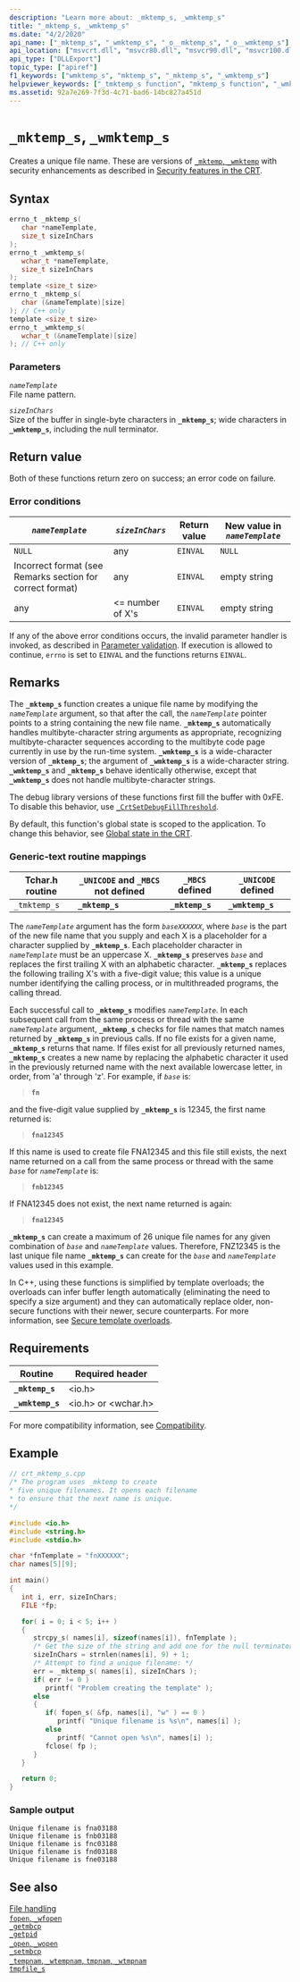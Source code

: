```yaml
---
description: "Learn more about: _mktemp_s, _wmktemp_s"
title: "_mktemp_s, _wmktemp_s"
ms.date: "4/2/2020"
api_name: ["_mktemp_s", "_wmktemp_s", "_o__mktemp_s", "_o__wmktemp_s"]
api_location: ["msvcrt.dll", "msvcr80.dll", "msvcr90.dll", "msvcr100.dll", "msvcr100_clr0400.dll", "msvcr110.dll", "msvcr110_clr0400.dll", "msvcr120.dll", "msvcr120_clr0400.dll", "ucrtbase.dll", "api-ms-win-crt-stdio-l1-1-0.dll", "api-ms-win-crt-private-l1-1-0.dll"]
api_type: ["DLLExport"]
topic_type: ["apiref"]
f1_keywords: ["wmktemp_s", "mktemp_s", "_mktemp_s", "_wmktemp_s"]
helpviewer_keywords: ["_tmktemp_s function", "mktemp_s function", "_wmktemp_s function", "_mktemp_s function", "files [C++], temporary", "tmktemp_s function", "wmktemp_s function", "temporary files [C++]"]
ms.assetid: 92a7e269-7f3d-4c71-bad6-14bc827a451d
---
```

# `_mktemp_s`, `_wmktemp_s`

Creates a unique file name. These are versions of [`_mktemp`, `_wmktemp`](mktemp-wmktemp.md) with security enhancements as described in [Security features in the CRT](../security-features-in-the-crt.md).

## Syntax

```C
errno_t _mktemp_s(
   char *nameTemplate,
   size_t sizeInChars
);
errno_t _wmktemp_s(
   wchar_t *nameTemplate,
   size_t sizeInChars
);
template <size_t size>
errno_t _mktemp_s(
   char (&nameTemplate)[size]
); // C++ only
template <size_t size>
errno_t _wmktemp_s(
   wchar_t (&nameTemplate)[size]
); // C++ only
```

### Parameters

*`nameTemplate`*\
File name pattern.

*`sizeInChars`*\
Size of the buffer in single-byte characters in **`_mktemp_s`**; wide characters in **`_wmktemp_s`**, including the null terminator.

## Return value

Both of these functions return zero on success; an error code on failure.

### Error conditions

|*`nameTemplate`*|*`sizeInChars`*|Return value|New value in *`nameTemplate`*|
|----------------|-------------------|----------------------|-------------------------------|
|`NULL`|any|`EINVAL`|`NULL`|
|Incorrect format (see Remarks section for correct format)|any|`EINVAL`|empty string|
|any|<= number of X's|`EINVAL`|empty string|

If any of the above error conditions occurs, the invalid parameter handler is invoked, as described in [Parameter validation](../parameter-validation.md). If execution is allowed to continue, `errno` is set to `EINVAL` and the functions returns `EINVAL`.

## Remarks

The **`_mktemp_s`** function creates a unique file name by modifying the *`nameTemplate`* argument, so that after the call, the *`nameTemplate`* pointer points to a string containing the new file name. **`_mktemp_s`** automatically handles multibyte-character string arguments as appropriate, recognizing multibyte-character sequences according to the multibyte code page currently in use by the run-time system. **`_wmktemp_s`** is a wide-character version of **`_mktemp_s`**; the argument of **`_wmktemp_s`** is a wide-character string. **`_wmktemp_s`** and **`_mktemp_s`** behave identically otherwise, except that **`_wmktemp_s`** does not handle multibyte-character strings.

The debug library versions of these functions first fill the buffer with 0xFE. To disable this behavior, use [`_CrtSetDebugFillThreshold`](crtsetdebugfillthreshold.md).

By default, this function's global state is scoped to the application. To change this behavior, see [Global state in the CRT](../global-state.md).

### Generic-text routine mappings

|Tchar.h routine|`_UNICODE` and `_MBCS` not defined|`_MBCS` defined|`_UNICODE` defined|
|---------------------|--------------------------------------|--------------------|-----------------------|
|`_tmktemp_s`|**`_mktemp_s`**|**`_mktemp_s`**|**`_wmktemp_s`**|

The *`nameTemplate`* argument has the form *`baseXXXXXX`*, where *`base`* is the part of the new file name that you supply and each X is a placeholder for a character supplied by **`_mktemp_s`**. Each placeholder character in *`nameTemplate`* must be an uppercase X. **`_mktemp_s`** preserves *`base`* and replaces the first trailing X with an alphabetic character. **`_mktemp_s`** replaces the following trailing X's with a five-digit value; this value is a unique number identifying the calling process, or in multithreaded programs, the calling thread.

Each successful call to **`_mktemp_s`** modifies *`nameTemplate`*. In each subsequent call from the same process or thread with the same *`nameTemplate`* argument, **`_mktemp_s`** checks for file names that match names returned by **`_mktemp_s`** in previous calls. If no file exists for a given name, **`_mktemp_s`** returns that name. If files exist for all previously returned names, **`_mktemp_s`** creates a new name by replacing the alphabetic character it used in the previously returned name with the next available lowercase letter, in order, from 'a' through 'z'. For example, if *`base`* is:

> **`fn`**

and the five-digit value supplied by **`_mktemp_s`** is 12345, the first name returned is:

> **`fna12345`**

If this name is used to create file FNA12345 and this file still exists, the next name returned on a call from the same process or thread with the same *`base`* for *`nameTemplate`* is:

> **`fnb12345`**

If FNA12345 does not exist, the next name returned is again:

> **`fna12345`**

**`_mktemp_s`** can create a maximum of 26 unique file names for any given combination of *`base`* and *`nameTemplate`* values. Therefore, FNZ12345 is the last unique file name **`_mktemp_s`** can create for the *`base`* and *`nameTemplate`* values used in this example.

In C++, using these functions is simplified by template overloads; the overloads can infer buffer length automatically (eliminating the need to specify a size argument) and they can automatically replace older, non-secure functions with their newer, secure counterparts. For more information, see [Secure template overloads](../secure-template-overloads.md).

## Requirements

|Routine|Required header|
|-------------|---------------------|
|**`_mktemp_s`**|\<io.h>|
|**`_wmktemp_s`**|\<io.h> or \<wchar.h>|

For more compatibility information, see [Compatibility](../compatibility.md).

## Example

```cpp
// crt_mktemp_s.cpp
/* The program uses _mktemp to create
* five unique filenames. It opens each filename
* to ensure that the next name is unique.
*/

#include <io.h>
#include <string.h>
#include <stdio.h>

char *fnTemplate = "fnXXXXXX";
char names[5][9];

int main()
{
   int i, err, sizeInChars;
   FILE *fp;

   for( i = 0; i < 5; i++ )
   {
      strcpy_s( names[i], sizeof(names[i]), fnTemplate );
      /* Get the size of the string and add one for the null terminator.*/
      sizeInChars = strnlen(names[i], 9) + 1;
      /* Attempt to find a unique filename: */
      err = _mktemp_s( names[i], sizeInChars );
      if( err != 0 )
         printf( "Problem creating the template" );
      else
      {
         if( fopen_s( &fp, names[i], "w" ) == 0 )
            printf( "Unique filename is %s\n", names[i] );
         else
            printf( "Cannot open %s\n", names[i] );
         fclose( fp );
      }
   }

   return 0;
}
```

### Sample output

```Output
Unique filename is fna03188
Unique filename is fnb03188
Unique filename is fnc03188
Unique filename is fnd03188
Unique filename is fne03188
```

## See also

[File handling](../file-handling.md)\
[`fopen`, `_wfopen`](fopen-wfopen.md)\
[`_getmbcp`](getmbcp.md)\
[`_getpid`](getpid.md)\
[`_open`, `_wopen`](open-wopen.md)\
[`_setmbcp`](setmbcp.md)\
[`_tempnam`, `_wtempnam`, `tmpnam`, `_wtmpnam`](tempnam-wtempnam-tmpnam-wtmpnam.md)\
[`tmpfile_s`](tmpfile-s.md)
